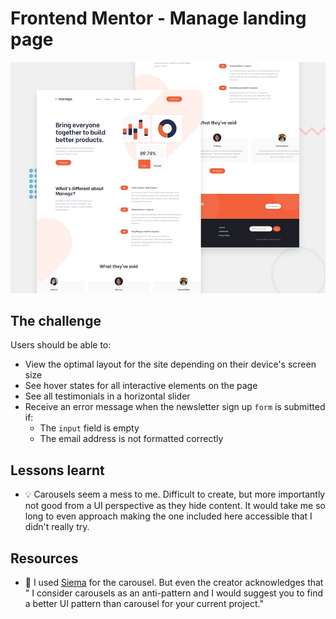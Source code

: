 # Frontend Mentor - Manage landing page

![Design preview for the Manage landing page coding challenge](./design/desktop-preview.jpg)

## The challenge

Users should be able to:

- View the optimal layout for the site depending on their device's screen size
- See hover states for all interactive elements on the page
- See all testimonials in a horizontal slider
- Receive an error message when the newsletter sign up `form` is submitted if:
  - The `input` field is empty
  - The email address is not formatted correctly

## Lessons learnt

- 💡 Carousels seem a mess to me. Difficult to create, but more importantly not good from a UI perspective as they hide content. It would take me so long to even approach making the one included here accessible that I didn't really try.

## Resources

- 🔗 I used [Siema](https://github.com/pawelgrzybek/siema) for the carousel. But even the creator acknowledges that " I consider carousels as an anti-pattern and I would suggest you to find a better UI pattern than carousel for your current project."
